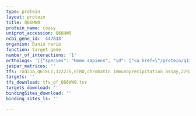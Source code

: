 ```yaml
---
type: protein
layout: protein
title: Q66HW0
protein_name: coasy
uniprot_accession: Q66HW0
ncbi_gene_id: '447838'
organism: Danio rerio
function: target gene
number_of_interactions: '1'
orthologs: '[{"species": "Homo sapiens", "id": ["<a href=\"/protein/q13057\">Q13057</a>"]}, {"species": "Mus musculus", "id": ["<a href=\"/protein/q9dbl7\">Q9DBL7</a>"]}, {"species": "Rattus norvegicus", "id": ["<a href=\"/protein/q5xia5\">Q5XIA5</a>"]}, {"species": "Drosophila melanogaster", "id": ["<a href=\"/protein/q9vrp4\">Q9VRP4</a>"]}, {"species": "Caenorhabditis elegans", "id": ["<a href=\"/protein/q9bl56\">Q9BL56</a>"]}]'
jaspar_matrices: ''
tfs: rad21a,Q6TEL1,322275,GTRD,chromatin immunoprecipitation assay,27924024%5Buid%5D,No
targets: ''
tfs_download: tfs_of_Q66HW0.tsv
targets_download: ''
bindingSites_download: ''
binding_sites_ls: ''

---
```

